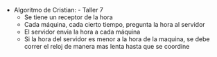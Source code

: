 - Algoritmo de Cristian: - Taller 7
	* Se tiene un receptor de la hora
	* Cada máquina, cada cierto tiempo, pregunta la hora al servidor
	* El servidor envia la hora a cada máquina
	* Si la hora del servidor es menor a la hora de la maquina, se debe correr el reloj de manera mas lenta hasta que se coordine
